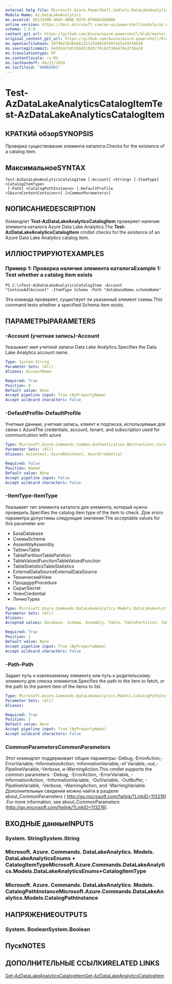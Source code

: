 ```yaml
---
external help file: Microsoft.Azure.PowerShell.Cmdlets.DataLakeAnalytics.dll-Help.xml
Module Name: Az.DataLakeAnalytics
ms.assetid: ED17430D-4DAF-4B9E-937D-0F8A843DAB96
online version: https://docs.microsoft.com/en-us/powershell/module/az.datalakeanalytics/test-azdatalakeanalyticscatalogitem
schema: 2.0.0
content_git_url: https://github.com/Azure/azure-powershell/blob/master/src/DataLakeAnalytics/DataLakeAnalytics/help/Test-AzDataLakeAnalyticsCatalogItem.md
original_content_git_url: https://github.com/Azure/azure-powershell/blob/master/src/DataLakeAnalytics/DataLakeAnalytics/help/Test-AzDataLakeAnalyticsCatalogItem.md
ms.openlocfilehash: 2879923b38b6813213fe6819f84fa55a593f6930
ms.sourcegitcommit: 6a91b4c545350d316d3cf8c62f384478e3f3ba24
ms.translationtype: MT
ms.contentlocale: ru-RU
ms.lasthandoff: 04/21/2020
ms.locfileid: "94065001"
---
```

# <span data-ttu-id="4ba66-101">Test-AzDataLakeAnalyticsCatalogItem</span><span class="sxs-lookup"><span data-stu-id="4ba66-101">Test-AzDataLakeAnalyticsCatalogItem</span></span>

## <span data-ttu-id="4ba66-102">КРАТКИй обзор</span><span class="sxs-lookup"><span data-stu-id="4ba66-102">SYNOPSIS</span></span>
<span data-ttu-id="4ba66-103">Проверка существования элемента каталога.</span><span class="sxs-lookup"><span data-stu-id="4ba66-103">Checks for the existence of a catalog item.</span></span>

## <span data-ttu-id="4ba66-104">Максимальное</span><span class="sxs-lookup"><span data-stu-id="4ba66-104">SYNTAX</span></span>

```
Test-AzDataLakeAnalyticsCatalogItem [-Account] <String> [-ItemType] <CatalogItemType>
 [-Path] <CatalogPathInstance> [-DefaultProfile <IAzureContextContainer>] [<CommonParameters>]
```

## <span data-ttu-id="4ba66-105">NОПИСАНИЕ</span><span class="sxs-lookup"><span data-stu-id="4ba66-105">DESCRIPTION</span></span>
<span data-ttu-id="4ba66-106">Командлет **Test-AzDataLakeAnalyticsCatalogItem** проверяет наличие элемента каталога Azure Data Lake Analytics.</span><span class="sxs-lookup"><span data-stu-id="4ba66-106">The **Test-AzDataLakeAnalyticsCatalogItem** cmdlet checks for the existence of an Azure Data Lake Analytics catalog item.</span></span>

## <span data-ttu-id="4ba66-107">ИЛЛЮСТРИРУЮТ</span><span class="sxs-lookup"><span data-stu-id="4ba66-107">EXAMPLES</span></span>

### <span data-ttu-id="4ba66-108">Пример 1: Проверка наличия элемента каталога</span><span class="sxs-lookup"><span data-stu-id="4ba66-108">Example 1: Test whether a catalog item exists</span></span>
```
PS C:\>Test-AzDataLakeAnalyticsCatalogItem -Account "ContosoAdlAccount" -ItemType Schema -Path "databaseName.schemaName"
```

<span data-ttu-id="4ba66-109">Эта команда проверяет, существует ли указанный элемент схемы.</span><span class="sxs-lookup"><span data-stu-id="4ba66-109">This command tests whether a specified Schema item exists.</span></span>

## <span data-ttu-id="4ba66-110">ПАРАМЕТРЫ</span><span class="sxs-lookup"><span data-stu-id="4ba66-110">PARAMETERS</span></span>

### <span data-ttu-id="4ba66-111">-Account (учетная запись)</span><span class="sxs-lookup"><span data-stu-id="4ba66-111">-Account</span></span>
<span data-ttu-id="4ba66-112">Указывает имя учетной записи Data Lake Analytics.</span><span class="sxs-lookup"><span data-stu-id="4ba66-112">Specifies the Data Lake Analytics account name.</span></span>

```yaml
Type: System.String
Parameter Sets: (All)
Aliases: AccountName

Required: True
Position: 0
Default value: None
Accept pipeline input: True (ByPropertyName)
Accept wildcard characters: False
```

### <span data-ttu-id="4ba66-113">-DefaultProfile</span><span class="sxs-lookup"><span data-stu-id="4ba66-113">-DefaultProfile</span></span>
<span data-ttu-id="4ba66-114">Учетные данные, учетная запись, клиент и подписка, используемые для связи с Azure</span><span class="sxs-lookup"><span data-stu-id="4ba66-114">The credentials, account, tenant, and subscription used for communication with azure</span></span>

```yaml
Type: Microsoft.Azure.Commands.Common.Authentication.Abstractions.Core.IAzureContextContainer
Parameter Sets: (All)
Aliases: AzContext, AzureRmContext, AzureCredential

Required: False
Position: Named
Default value: None
Accept pipeline input: False
Accept wildcard characters: False
```

### <span data-ttu-id="4ba66-115">-ItemType</span><span class="sxs-lookup"><span data-stu-id="4ba66-115">-ItemType</span></span>
<span data-ttu-id="4ba66-116">Указывает тип элемента каталога для элемента, который нужно проверить.</span><span class="sxs-lookup"><span data-stu-id="4ba66-116">Specifies the catalog item type of the item to check.</span></span>
<span data-ttu-id="4ba66-117">Для этого параметра допустимы следующие значения:</span><span class="sxs-lookup"><span data-stu-id="4ba66-117">The acceptable values for this parameter are:</span></span>
- <span data-ttu-id="4ba66-118">База</span><span class="sxs-lookup"><span data-stu-id="4ba66-118">Database</span></span>
- <span data-ttu-id="4ba66-119">Схемы</span><span class="sxs-lookup"><span data-stu-id="4ba66-119">Schema</span></span>
- <span data-ttu-id="4ba66-120">Assembly</span><span class="sxs-lookup"><span data-stu-id="4ba66-120">Assembly</span></span>
- <span data-ttu-id="4ba66-121">Таблич</span><span class="sxs-lookup"><span data-stu-id="4ba66-121">Table</span></span>
- <span data-ttu-id="4ba66-122">TablePartition</span><span class="sxs-lookup"><span data-stu-id="4ba66-122">TablePartition</span></span>
- <span data-ttu-id="4ba66-123">TableValuedFunction</span><span class="sxs-lookup"><span data-stu-id="4ba66-123">TableValuedFunction</span></span>
- <span data-ttu-id="4ba66-124">TableStatistics</span><span class="sxs-lookup"><span data-stu-id="4ba66-124">TableStatistics</span></span>
- <span data-ttu-id="4ba66-125">ExternalDataSource</span><span class="sxs-lookup"><span data-stu-id="4ba66-125">ExternalDataSource</span></span>
- <span data-ttu-id="4ba66-126">Технический</span><span class="sxs-lookup"><span data-stu-id="4ba66-126">View</span></span>
- <span data-ttu-id="4ba66-127">Процедур</span><span class="sxs-lookup"><span data-stu-id="4ba66-127">Procedure</span></span>
- <span data-ttu-id="4ba66-128">Скрыт</span><span class="sxs-lookup"><span data-stu-id="4ba66-128">Secret</span></span>
- <span data-ttu-id="4ba66-129">Член</span><span class="sxs-lookup"><span data-stu-id="4ba66-129">Credential</span></span>
- <span data-ttu-id="4ba66-130">Лично</span><span class="sxs-lookup"><span data-stu-id="4ba66-130">Types</span></span>

```yaml
Type: Microsoft.Azure.Commands.DataLakeAnalytics.Models.DataLakeAnalyticsEnums+CatalogItemType
Parameter Sets: (All)
Aliases:
Accepted values: Database, Schema, Assembly, Table, TablePartition, TableValuedFunction, TableStatistics, ExternalDataSource, View, Procedure, Secret, Credential, Types, Package

Required: True
Position: 1
Default value: None
Accept pipeline input: True (ByPropertyName)
Accept wildcard characters: False
```

### <span data-ttu-id="4ba66-131">-Path</span><span class="sxs-lookup"><span data-stu-id="4ba66-131">-Path</span></span>
<span data-ttu-id="4ba66-132">Задает путь к извлекаемому элементу или путь к родительскому элементу для списка элементов.</span><span class="sxs-lookup"><span data-stu-id="4ba66-132">Specifies the path to the item to fetch, or the path to the parent item of the items to list.</span></span>

```yaml
Type: Microsoft.Azure.Commands.DataLakeAnalytics.Models.CatalogPathInstance
Parameter Sets: (All)
Aliases:

Required: True
Position: 2
Default value: None
Accept pipeline input: True (ByPropertyName)
Accept wildcard characters: False
```

### <span data-ttu-id="4ba66-133">CommonParameters</span><span class="sxs-lookup"><span data-stu-id="4ba66-133">CommonParameters</span></span>
<span data-ttu-id="4ba66-134">Этот командлет поддерживает общие параметры:-Debug,-ErrorAction,-ErrorVariable,-InformationAction,-InformationVariable,-of Variable,-out,-PipelineVariable,-Verbose, и-WarningAction.</span><span class="sxs-lookup"><span data-stu-id="4ba66-134">This cmdlet supports the common parameters: -Debug, -ErrorAction, -ErrorVariable, -InformationAction, -InformationVariable, -OutVariable, -OutBuffer, -PipelineVariable, -Verbose, -WarningAction, and -WarningVariable.</span></span> <span data-ttu-id="4ba66-135">Дополнительные сведения можно найти в разделе about_CommonParameters ( http://go.microsoft.com/fwlink/?LinkID=113216) .</span><span class="sxs-lookup"><span data-stu-id="4ba66-135">For more information, see about_CommonParameters (http://go.microsoft.com/fwlink/?LinkID=113216).</span></span>

## <span data-ttu-id="4ba66-136">ВХОДНЫЕ данные</span><span class="sxs-lookup"><span data-stu-id="4ba66-136">INPUTS</span></span>

### <span data-ttu-id="4ba66-137">System. String</span><span class="sxs-lookup"><span data-stu-id="4ba66-137">System.String</span></span>

### <span data-ttu-id="4ba66-138">Microsoft. Azure. Commands. DataLakeAnalytics. Models. DataLakeAnalyticsEnums + CatalogItemType</span><span class="sxs-lookup"><span data-stu-id="4ba66-138">Microsoft.Azure.Commands.DataLakeAnalytics.Models.DataLakeAnalyticsEnums+CatalogItemType</span></span>

### <span data-ttu-id="4ba66-139">Microsoft. Azure. Commands. DataLakeAnalytics. Models. CatalogPathInstance</span><span class="sxs-lookup"><span data-stu-id="4ba66-139">Microsoft.Azure.Commands.DataLakeAnalytics.Models.CatalogPathInstance</span></span>

## <span data-ttu-id="4ba66-140">НАПРЯЖЕНИЕ</span><span class="sxs-lookup"><span data-stu-id="4ba66-140">OUTPUTS</span></span>

### <span data-ttu-id="4ba66-141">System. Boolean</span><span class="sxs-lookup"><span data-stu-id="4ba66-141">System.Boolean</span></span>

## <span data-ttu-id="4ba66-142">Пуск</span><span class="sxs-lookup"><span data-stu-id="4ba66-142">NOTES</span></span>

## <span data-ttu-id="4ba66-143">ДОПОЛНИТЕЛЬНЫЕ ССЫЛКИ</span><span class="sxs-lookup"><span data-stu-id="4ba66-143">RELATED LINKS</span></span>

[<span data-ttu-id="4ba66-144">Get-AzDataLakeAnalyticsCatalogItem</span><span class="sxs-lookup"><span data-stu-id="4ba66-144">Get-AzDataLakeAnalyticsCatalogItem</span></span>](./Get-AzDataLakeAnalyticsCatalogItem.md)


